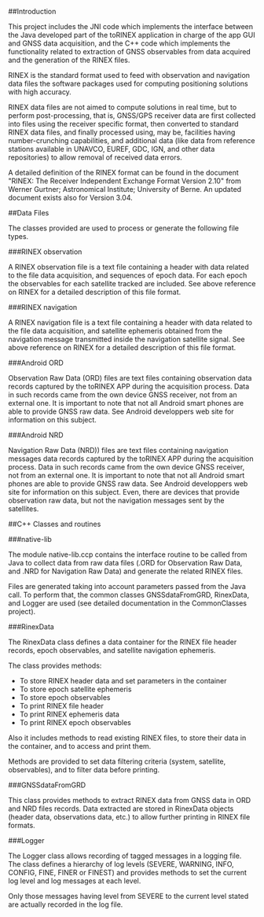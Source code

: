 ﻿##Introduction 

This project includes the JNI code which implements the interface between the Java developed part of the toRINEX application in charge of the app GUI and GNSS data acquisition, and the C++ code which implements the functionality related to extraction of GNSS observables from data acquired and the generation of the RINEX files.

RINEX is the standard format used to feed with observation and navigation data files the software packages used for computing positioning solutions with high accuracy. 

RINEX data files are not aimed to compute solutions in real time, but to perform post-processing, that is, GNSS/GPS receiver data are first collected into files using the receiver specific format, then converted to standard RINEX data files, and finally processed using, may be, facilities having number-crunching capabilities, and additional data (like data from reference stations available in UNAVCO, EUREF, GDC, IGN, and other data repositories) to allow removal of received data errors. 

A detailed definition of the RINEX format can be found in the document "RINEX: The Receiver Independent Exchange Format Version 2.10" from Werner Gurtner; Astronomical Institute; University of Berne. An updated document exists also for Version 3.04. 


##Data Files 

The classes provided are used to process or generate the following file types. 


###RINEX observation 

A RINEX observation file is a text file containing a header with data related to the file data acquisition, and sequences of epoch data. For each epoch the observables for each satellite tracked are included. See above reference on RINEX for a detailed description of this file format. 


###RINEX navigation 

A RINEX navigation file is a text file containing a header with data related to the file data acquisition, and satellite ephemeris obtained from the navigation message transmitted inside the navigation satellite signal. See above reference on RINEX for a detailed description of this file format. 

###Android ORD

Observation Raw Data (ORD) files are text files containing observation data records captured by the toRINEX APP during the acquisition process. Data in such records came from the own device GNSS receiver, not from an external one.
It is important to note that not all Android smart phones are able to provide GNSS raw data. See Android developpers web site for information on this subject.

###Android NRD

Navigation Raw Data (NRD)) files are text files containing navigation messages data records captured by the toRINEX APP during the acquisition process. Data in such records came from the own device GNSS receiver, not from an external one.
It is important to note that not all Android smart phones are able to provide GNSS raw data. See Android developpers web site for information on this subject. Even, there are devices that provide observation raw data, but not the navigation messages sent by the satellites.



##C++ Classes and routines

###native-lib

The module native-lib.ccp contains the interface routine to be called from Java to collect data from raw data files (.ORD for Observation Raw Data, and .NRD for Navigation Raw Data) and generate the related RINEX files.

Files are generated taking into account parameters passed from the Java call. To perform that, the common classes GNSSdataFromGRD, RinexData, and Logger are used (see detailed documentation in the CommonClasses project).
 

###RinexData 

The RinexData class defines a data container for the RINEX file header records, epoch observables, and satellite navigation ephemeris. 

The class provides methods: 
- To store RINEX header data and set parameters in the container 
- To store epoch satellite ephemeris 
- To store epoch observables 
- To print RINEX file header 
- To print RINEX ephemeris data 
- To print RINEX epoch observables 

Also it includes methods to read existing RINEX files, to store their data in the container, and to access and print them. 

Methods are provided to set data filtering criteria (system, satellite, observables), and to filter data before printing. 

###GNSSdataFromGRD

This class provides methods to extract RINEX data from GNSS data in ORD and NRD files records. Data extracted are stored in RinexData objects (header data, observations data, etc.) to allow further printing in RINEX file formats.

###Logger 

The Logger class allows recording of tagged messages in a logging file. The class defines a hierarchy of log levels (SEVERE, WARNING, INFO, CONFIG, FINE, FINER or FINEST) and provides methods to set the current log level and log messages at each level. 

Only those messages having level from SEVERE to the current level stated are actually recorded in the log file. 



